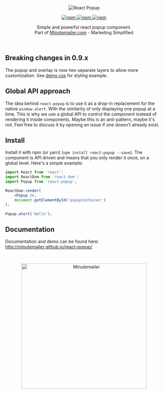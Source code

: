 <p align="center">
  <img src="http://minutemailer.github.io/react-popup/logo.png" alt="React Popup" />
</p>


<p align="center">
    <a href="https://www.npmjs.com/package/react-popup">
        <img src="https://camo.githubusercontent.com/5e686c4eb8e3c65a53788a9de5d9f100cb803238/68747470733a2f2f696d672e736869656c64732e696f2f6e706d2f762f72656163742d706f7075702e7376673f6d61784167653d3836343030" alt="npm" data-canonical-src="https://img.shields.io/npm/v/react-popup.svg?maxAge=86400" style="max-width:100%;" />
    </a>
    <a href="https://www.npmjs.com/package/react-popup">
        <img src="https://img.shields.io/npm/dm/react-popup.svg?maxAge=86400" alt="npm" style="max-width:100%;" />
    </a>
    <a href="https://www.npmjs.com/package/react-popup">
        <img src="https://camo.githubusercontent.com/99c9f0ca43fd6c2dd1c956ffc1cb48c74aa2e88d/68747470733a2f2f696d672e736869656c64732e696f2f6e706d2f6c2f72656163742d706f7075702e7376673f6d61784167653d3836343030" alt="npm" data-canonical-src="https://img.shields.io/npm/l/react-popup.svg?maxAge=86400" style="max-width:100%;" />
    </a>
</p>

<p align="center">
    Simple and powerful react popup component. <br>Part of <a href="https://minutemailer.com">Minutemailer.com</a> - Marketing Simplified
</p>
<p>&nbsp;</p>

## Breaking changes in 0.9.x

The popup and overlay is now two separate layers to allow more customization. See [demo css](https://github.com/minutemailer/react-popup/blob/gh-pages/popup.example.css) for styling example.

## Global API approach

The idea behind `react-popup` is to use it as a drop-in replacement for the native `window.alert`. With the similarity of only displaying one popup at a time. This is why we use a global API to control the component instead of rendering it inside components. Maybe this is an anti-pattern, maybe it's not. Feel free to discuss it by opening an issue if one doesn't already exist.

## Install

Install it with npm (or yarn) (`npm install react-popup --save`). The component is API driven and means that you only render it once, on a global level. Here's a simple example:

```jsx
import React from 'react';
import ReactDom from 'react-dom';
import Popup from 'react-popup';

ReactDom.render(
    <Popup />,
    document.getElementById('popupContainer')
);

Popup.alert('Hello');
```

## Documentation

Documentation and demo can be found here: http://minutemailer.github.io/react-popup/

<p>&nbsp;</p>
<p align="center">
<a href="https://minutemailer.com"><img src="http://minutemailerlive.s3.amazonaws.com/Minutemailer-blue-RGB.svg" width="400" alt="Minutemailer"></a>
</p>
